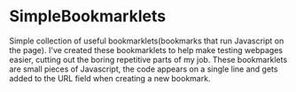 # SimpleBookmarklets

Simple collection of useful bookmarklets(bookmarks that run Javascript on the page). I've created these bookmarklets to help make testing webpages easier, cutting out the boring repetitive parts of my job.
These bookmarklets are small pieces of Javascript, the code appears on a single line and gets added to the URL field when creating a new bookmark. 
